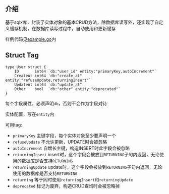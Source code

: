 ## 介绍

基于sqlx库，封装了实体对象的基本CRUD方法，除数据库读写外，还实现了自定义缓存机制，在数据库读写过程中，自动使用和更新缓存

样例代码见[example.go](./example/example.go)内

## Struct Tag

``` golang
type User struct {
	ID       int64 `db:"user_id" entity:"primaryKey,autoIncrement"`
	CreateAt int64 `db:"create_at" entity:"refuseUpdate,returningInsert"`
	UpdateAt int64 `db:"update_at"`
	Other    bool  `db:"other" entity:"deprecated"`
}
```

每个字段属性，必须声明`db`，否则不会作为字段对待

实体配置，写在`entity`内

可用tag:

- `primaryKey` 主键字段，每个实体对象至少要声明一个
- `refuseUpdate` 不允许更新，UPDATE时会被忽略
- `autoIncrement` 自增长主键，构造INSERT时此字段会被忽略
- `returningInsert` insert时，这个字段会被放到`RETURNING`子句内返回，无论使用的数据库是否支持`RETURNING`
- `returningUpdate` update时，这个字段会被放到`RETURNING`子句内返回，无论使用的数据库是否支持`RETURNING`
- `returning` 等于同时使用`returningInsert`和`returningUpdate`
- `deprecated` 标记为废弃，构造CRUD查询时会被忽略掉
